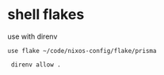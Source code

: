 # shell flakes

use with direnv

```shell .envrc
use flake ~/code/nixos-config/flake/prisma
```

` direnv allow .`
